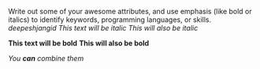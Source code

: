 Write out some of your awesome attributes, and use emphasis (like bold or italics) to identify keywords, programming languages, or skills. 
*deepeshjangid*
*This text will be italic*
_This will also be italic_

**This text will be bold**
__This will also be bold__

_You **can** combine them_
